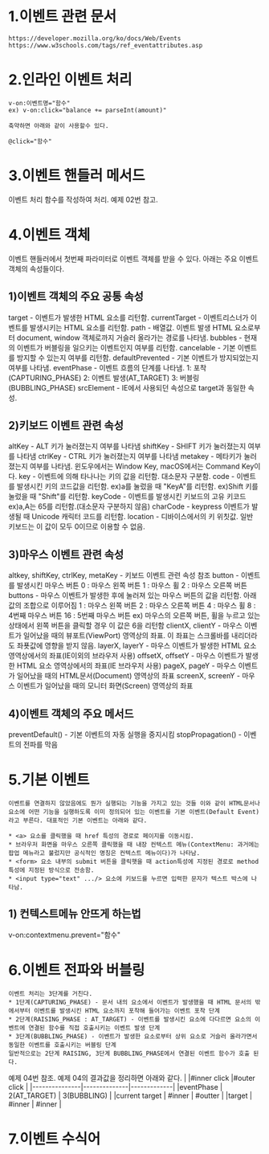 # 1.이벤트 관련 문서
```
https://developer.mozilla.org/ko/docs/Web/Events
https://www.w3schools.com/tags/ref_eventattributes.asp
```

# 2.인라인 이벤트 처리
```
v-on:이벤트명="함수"
ex) v-on:click="balance += parseInt(amount)"

축약하면 아래와 같이 사용할수 있다.

@click="함수"
```

# 3.이벤트 핸들러 메서드
이벤트 처리 함수를 작성하여 처리.
예제 02번 참고.

# 4.이벤트 객체
이벤트 핸들러에서 첫번째 파라미터로 이벤트 객체를 받을 수 있다. 아래는 주요 이벤트 객체의 속성들이다.

## 1)이벤트 객체의 주요 공통 속성
target - 이벤트가 발생한 HTML 요소를 리턴함.
currentTarget - 이벤트리스너가 이벤트를 발생시키는 HTML 요소를 리턴함.
path - 배열값. 이벤트 발생 HTML 요소로부터 document, window 객체로까지 거슬러 올라가는 경로를 나타냄.
bubbles - 현재의 이벤트가 버블링을 일으키는 이벤트인지 여부를 리턴함.
cancelable - 기본 이벤트를 방지할 수 있는지 여부를 리턴함.
defaultPrevented - 기본 이벤트가 방지되었는지 여부를 나타냄.
eventPhase - 이벤트 흐름의 단계를 나타냄.
  1: 포착(CAPTURING_PHASE)
  2: 이벤트 발생(AT_TARGET)
  3: 버블링(BUBBLING_PHASE)
srcElement - IE에서 사용되던 속성으로 target과 동일한 속성.

## 2)키보드 이벤트 관련 속성
altKey - ALT 키가 눌러졌는지 여부를 나타냄
shiftKey - SHIFT 키가 눌러졌는지 여부를 나타냄
ctrlKey - CTRL 키가 눌러졌는지 여부를 나타냄
metakey - 메타키가 눌러졌는지 여부를 나타냄. 윈도우에서는 Window Key, macOS에서는 Command Key이다.
key - 이벤트에 의해 타나나는 키의 값을 리턴함. 대소문자 구분함.
code - 이벤트를 발생시킨 키의 코드값을 리턴함.
  ex)a를 눌렀을 때 "KeyA"를 리턴함.
  ex)Shift 키를 눌렀을 때 "Shift"를 리턴함.
keyCode - 이벤트를 발생시킨 키보드의 고유 키코드
  ex)a,A는 65를 리턴함.(대소문자 구분하지 않음)
charCode - keypress 이벤트가 발생될 때 Unicode 캐릭터 코드를 리턴함.
location - 디바이스에서의 키 위칫값. 일반 키보드는 이 값이 모두 0이므로 이용할 수 없음.

## 3)마우스 이벤트 관련 속성
altkey, shiftKey, ctrlKey, metaKey - 키보드 이벤트 관련 속성 참조
button - 이벤트를 발생시킨 마우스 버튼
  0 : 마우스 왼쪽 버튼
  1 : 마우스 휠
  2 : 마우스 오른쪽 버튼
buttons - 마우스 이벤트가 발생한 후에 눌러져 있는 마우스 버튼의 값을 리턴함. 아래 값의 조합으로 이루어짐
  1 : 마우스 왼쪽 버튼
  2 : 마우스 오른쪽 버튼
  4 : 마우스 휠
  8 : 4번째 마우스 버튼
  16 : 5번째 마우스 버튼
  ex) 마우스의 오른쪽 버튼, 휠을 누르고 있는 상태에서 왼쪽 버튼을 클릭할 경우 이 값은 6을 리턴함
clientX, clientY - 마우스 이벤트가 일어났을 때의 뷰포트(ViewPort) 영역상의 좌표. 이 좌표는 스크롤바를 내리더라도 좌푯값에 영향을 받지 않음.
layerX, layerY - 마우스 이벤트가 발생한 HTML 요소 영역상에서의 좌표(IE이외의 브라우저 사용)
offsetX, offsetY - 마우스 이벤트가 발생한 HTML 요소 영역상에서의 좌표(IE 브라우저 사용)
pageX, pageY - 마우스 이벤트가 일어났을 때의 HTML문서(Document) 영역상의 좌표
screenX, screenY - 마우스 이벤트가 일어났을 때의 모니터 화면(Screen) 영역상의 좌표

## 4)이벤트 객체의 주요 메서드
preventDefault() - 기본 이벤트의 자동 실행을 중지시킴
stopPropagation() - 이벤트의 전파를 막음

# 5.기본 이벤트
```
이벤트를 연결하지 않았음에도 뭔가 실행되는 기능을 가지고 있는 것들 이와 같이 HTML문서나 요소에 어떤 기능을 실행하도록 이미 정의되어 있는 이벤트를 기본 이벤트(Default Event)라고 부른다. 대표적인 기본 이벤트는 아래와 같다.

* <a> 요소를 클릭했을 때 href 특성의 경로로 페이지를 이동시킴.
* 브라우저 화면을 마우스 오른쪽 클릭했을 때 내장 컨텍스트 메뉴(ContextMenu: 과거에는 팝업 메뉴라고 불렀지만 공식적인 명칭은 컨텍스트 메뉴이다)가 나타남.
* <form> 요소 내부의 submit 버튼을 클릭햇을 때 action특성에 지정된 경로로 method 특성에 지정된 방식으로 전송함.
* <input type="text" .../> 요소에 키보드를 누르면 입력한 문자가 텍스트 박스에 나타남.

```

## 1) 컨텍스트메뉴 안뜨게 하는법
v-on:contextmenu.prevent="함수"

# 6.이벤트 전파와 버블링
```
이벤트 처리는 3단계를 거친다.
* 1단계(CAPTURING_PHASE) - 문서 내의 요소에서 이벤트가 발생했을 때 HTML 문서의 밖에서부터 이벤트를 발생시킨 HTML 요소까지 포착해 들어가는 이벤트 포착 단계
* 2단계(RAISING_PHASE : AT_TARGET) - 이벤트를 발생시킨 요소에 다다르면 요소의 이벤트에 연결된 함수를 직접 호출시키는 이벤트 발생 단계
* 3단계(BUBBLING_PHASE) - 이벤트가 발생한 요소로부터 상위 요소로 거슬러 올라가면서 동일한 이벤트를 호출시키는 버블링 단계
일반적으로는 2단계 RAISING, 3단계 BUBBLING_PHASE에서 연결된 이벤트 함수가 호출 된다.
```
예제 04번 참조.
예제 04의 결과값을 정리하면 아래와 같다.
|               |#inner click  |#outer click |
|---------------|--------------|-------------|
|eventPhase     | 2(AT_TARGET) | 3(BUBBLING) |
|current target | #inner       | #outter     |
|target         | #inner       | #inner      |
# 7.이벤트 수식어